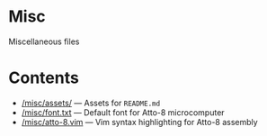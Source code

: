 # Misc

Miscellaneous files

# Contents

- [/misc/assets/](../misc/assets/) &mdash; Assets for `README.md`
- [/misc/font.txt](../misc/font.txt) &mdash; Default font for Atto-8 microcomputer
- [/misc/atto-8.vim](../misc/atto-8.vim) &mdash; Vim syntax highlighting for Atto-8 assembly
